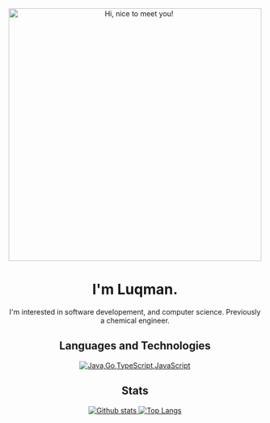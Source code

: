 
<div align="center">
<img src="https://media.giphy.com/media/3Q2hJ4FLN1UvS/giphy.gif" width=500px title="Hi, nice to meet you!">
</div>

<h1 align="center">I'm Luqman.</h1>
<p align="center">I'm interested in software developement, and computer science. Previously a chemical engineer.</p>

<h2 align="center">Languages and Technologies</h2>
<p align="center">
  <a href="#">
    <img src="https://skillicons.dev/icons?i=java,golang,ts,js" alt="Java,Go,TypeScript,JavaScript" />
  </a>
</p>

<h2 align="center">Stats</h2>
<p align="center"><a href="#">
    <img src="https://github-readme-stats.vercel.app/api?username=luhamoza&theme=aura_dark&show_icons=true&hide_rank=true&custom_title=Stats&count_private=true&hide_border=true&hide=issues,contribs,prs&line_height=24&bg_color=0d1117" alt="Github stats" />
    <img src="https://github-readme-stats.vercel.app/api/top-langs/?username=luhamoza&layout=compact&theme=aura_dark&count_private=true&hide_border=true&bg_color=0d1117" alt="Top Langs">
</a></p>
